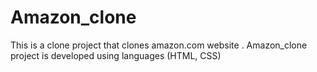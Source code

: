 # Amazon_clone
This is a clone project that clones amazon.com website . Amazon_clone project is developed using languages  (HTML, CSS)
